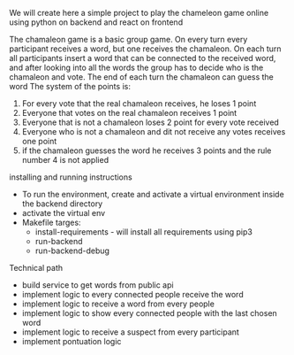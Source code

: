 We will create here a simple project to play the chameleon game online using python on backend and react on frontend

The chamaleon game is a basic group game. On every turn every participant receives a word, but one receives the chamaleon. On each turn all participants insert a word that can be connected to the received word, and after looking into all the words the group has to decide who is the chamaleon and vote. The end of each turn the chamaleon can guess the word
The system of the points is:
1) For every vote that the real chamaleon receives, he loses 1 point
2) Everyone that votes on the real chamaleon receives 1 point
3) Everyone that is not a chamaleon loses 2 point for every vote received
4) Everyone who is not a chamaleon and dit not receive any votes receives one point
5) if the chamaleon guesses the word he receives 3 points and the rule number 4 is not applied

installing and running instructions
 - To run the environment, create and activate a virtual environment inside the backend directory
 - activate the virtual env
 - Makefile targes:
    - install-requirements - will install all requirements using pip3
    - run-backend
    - run-backend-debug

 Technical path
 - build service to get words from public api
 - implement logic to every connected people receive the word
 - implement logic to receive a word from every people
 - implement logic to show every connected people with the last chosen word
 - implement logic to receive a suspect from every participant
 - implement pontuation logic
